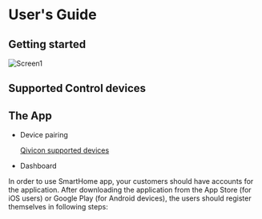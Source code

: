 # User's Guide

## Getting started
![Screen1]({{site.url}}{{site.baseurl}}/github.com/lauraleonhardt/SmartHome-App-demo.github.oi/blob/master/AR.png)


## Supported Control devices
## The App
* Device pairing

  [Qivicon supported devices](https://www.qivicon.com/assets/Products/Uploads/QIVICON-Kompatibilitaetsliste.pdf)
* Dashboard

In order to use SmartHome app, your customers should have accounts for the application. After downloading the application from the App Store (for iOS users) or Google Play (for Android devices), the users should register themselves in following steps:


